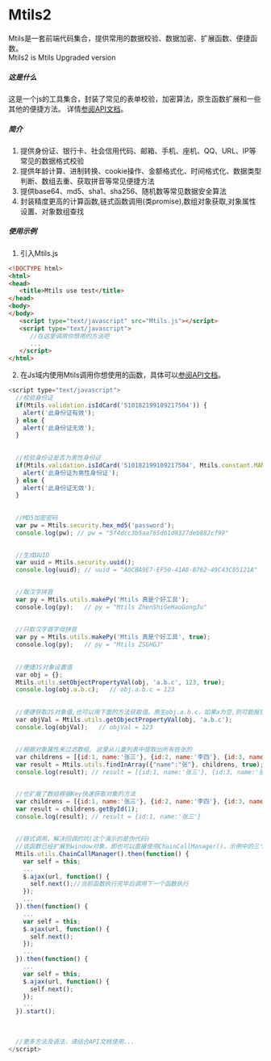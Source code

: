 # Mtils2
Mtils是一套前端代码集合，提供常用的数据校验、数据加密、扩展函数、便捷函数。  <br />
Mtils2 is Mtils Upgraded version



##### 这是什么
这是一个js的工具集合，封装了常见的表单校验，加密算法，原生函数扩展和一些其他的便捷方法。
详情[参阅API文档](https://misterchangray.github.io/Mtils2/)。


##### 简介
1. 提供身份证、银行卡、社会信用代码、邮箱、手机、座机、QQ、URL、IP等常见的数据格式校验
2. 提供年龄计算、进制转换、cookie操作、金额格式化、时间格式化、数据类型判断、数组去重、获取拼音等常见便捷方法
3. 提供base64、md5、sha1、sha256、随机数等常见数据安全算法
4. 封装精度更高的计算函数,链式函数调用(类promise),数组对象获取,对象属性设置、对象数组查找


##### 使用示例
1. 引入Mtils.js

```html
<!DOCTYPE html>
<html>
<head>
   <title>Mtils use test</title>
</head>
<body>
</body>
   <script type="text/javascript" src="Mtils.js"></script>
   <script type="text/javascript">
      //在这里调用你想用的方法吧
      ...
   </script>
</html>
```

2. 在Js域内使用Mtils调用你想使用的函数，具体可以[参阅API文档](https://misterchangray.github.io/Mtils2/)。
```js
<script type="text/javascript">
  //校验身份证
  if(Mtils.validation.isIdCard('510182199109217504')) {
    alert('此身份证有效');  
  } else {
    alert('此身份证无效');
  }
  
  
  //校验身份证是否为男性身份证
  if(Mtils.validation.isIdCard('510182199109217504', Mtils.constant.MAN)) {
    alert('此身份证为男性身份证');  
  } else {
    alert('此身份证无效');
  }
  
  
  //MD5加密密码
  var pw = Mtils.security.hex_md5('password');
  console.log(pw); // pw = "5f4dcc3b5aa765d61d8327deb882cf99"
  

  //生成UUID
  var uuid = Mtils.security.uuid();
  console.log(uuid); // uuid = "A0CBA9E7-EF50-41A8-B762-49C43C85121A"

  
  //取汉字拼音
  var py = Mtils.utils.makePy('Mtils 真是个好工具');
  console.log(py);   // py = "Mtils ZhenShiGeHaoGongJu"
  
  
  //只取汉字首字母拼音
  var py = Mtils.utils.makePy('Mtils 真是个好工具', true);
  console.log(py);   // py = "Mtils ZSGHGJ"
  
  
  //便捷JS对象设置值
  var obj = {}; 
  Mtils.utils.setObjectPropertyVal(obj, 'a.b.c', 123, true);
  console.log(obj.a.b.c);   // obj.a.b.c = 123
  
  
  //便捷获取JS对象值,也可以用下面的方法获取值。原生obj.a.b.c，如果a为空,则可能报错，而获取方法不会报错且可以设置默认值
  var objVal = Mtils.utils.getObjectPropertyVal(obj, 'a.b.c');
  console.log(objVal);   // objVal = 123
  
  
  //根据对象属性来过滤数组, 这里从儿童列表中提取出所有姓张的
  var childrens = [{id:1, name:'张三'}, {id:2, name:'李四'}, {id:3, name:'张国立'}, {id:4, name:'赵武'}];
  var result = Mtils.utils.findInArray({"name":"张"}, childrens, true);
  console.log(result); // result = [{id:1, name:'张三'}, {id:3, name:'张国立'}]


  //也扩展了数组根据Key快速获取对象的方法
  var childrens = [{id:1, name:'张三'}, {id:2, name:'李四'}, {id:3, name:'张国立'}, {id:4, name:'赵武'}];
  var result = childrens.getById(1);
  console.log(result); // result = {id:1, name:'张三'}
  
  
  //链式调用，解决回调的坑(这个演示的是伪代码)
  //该函数已经扩展到window对象，即也可以直接使用ChainCallManager()。示例中的三个ajax将会依次执行。
  Mtils.utils.ChainCallManager().then(function() {
    var self = this;
    ...
    $.ajax(url, function() {
      self.next();//当前函数执行完毕后调用下一个函数执行
    });
    ...
  }).then(function() {
    ...
    var self = this;
    $.ajax(url, function() {
      self.next();
    });
    ...
  }).then(function() {
    ...
    var self = this;
    $.ajax(url, function() {
      self.next();
    });
    ...
  }).start(); 
  
  
 
  //更多方法及语法，请结合API文档使用...
</script>

```

